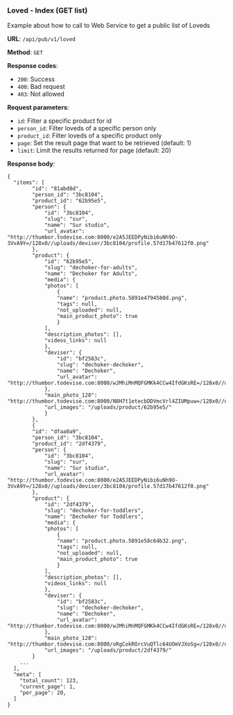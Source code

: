 ### Loved - Index (GET list)

Example about how to call to Web Service to get a public list of 
Loveds

**URL**: `/api/pub/v1/loved`

**Method**: `GET`

**Response codes**: 
* `200`: Success
* `400`: Bad request
* `403`: Not allowed
  
**Request parameters**:
* `id`: Filter a specific product for id
* `person_id`: Filter loveds of a specific person only
* `product_id`: Filter loveds of a specific product only
* `page`: Set the result page that want to be retrieved (default: 1)
* `limit`: Limit the results returned for page (default: 20)

**Response body**:

```
{
  "items": [
        "id": "81abd8d",
        "person_id": "3bc8104",
        "product_id": "62b95e5",
        "person": {
            "id": "3bc8104",
            "slug": "sur",
            "name": "Sur studio",
            "url_avatar": "http://thumbor.todevise.com:8000/e2A5JEEDPyNibi6uNh9O-3VvA9Y=/128x0//uploads/deviser/3bc8104/profile.57d17b47612f0.png"
        },
        "product": {
            "id": "62b95e5",
            "slug": "dechoker-for-adults",
            "name": "Dechoker for Adults",
            "media": {
            "photos": [
                {
                "name": "product.photo.5891e4794580d.png",
                "tags": null,
                "not_uploaded": null,
                "main_product_photo": true
                }
            ],
            "description_photos": [],
            "videos_links": null
            },
            "deviser": {
                "id": "bf2583c",
                "slug": "dechoker-dechoker",
                "name": "Dechoker",
                "url_avatar": "http://thumbor.todevise.com:8000/wJMhiMnMQFGMKk4CCw4IfdGKsRE=/128x0//uploads/deviser/bf2583c/profile.5880afabc0b15.png"
            },
            "main_photo_128": "http://thumbor.todevise.com:8000/N8H7t1etecbDDVmcVrl4ZIUMpuw=/128x0//uploads/product/62b95e5/product.photo.5891e4794580d.png",
            "url_images": "/uploads/product/62b95e5/"
            }
        },
        {
        "id": "dfaa0a9",
        "person_id": "3bc8104",
        "product_id": "2df4379",
        "person": {
            "id": "3bc8104",
            "slug": "sur",
            "name": "Sur studio",
            "url_avatar": "http://thumbor.todevise.com:8000/e2A5JEEDPyNibi6uNh9O-3VvA9Y=/128x0//uploads/deviser/3bc8104/profile.57d17b47612f0.png"
        },
        "product": {
            "id": "2df4379",
            "slug": "dechoker-for-toddlers",
            "name": "Dechoker for Toddlers",
            "media": {
            "photos": [
                {
                "name": "product.photo.5891e58c64b32.png",
                "tags": null,
                "not_uploaded": null,
                "main_product_photo": true
                }
            ],
            "description_photos": [],
            "videos_links": null
            },
            "deviser": {
                "id": "bf2583c",
                "slug": "dechoker-dechoker",
                "name": "Dechoker",
                "url_avatar": "http://thumbor.todevise.com:8000/wJMhiMnMQFGMKk4CCw4IfdGKsRE=/128x0//uploads/deviser/bf2583c/profile.5880afabc0b15.png"
            },
            "main_photo_128": "http://thumbor.todevise.com:8000/oRgCokROrcVuQTlc64UOmVJXoSg=/128x0//uploads/product/2df4379/product.photo.5891e58c64b32.png",
            "url_images": "/uploads/product/2df4379/"
        }
    ... 
  ],
  "meta": [
    "total_count": 123,    
    "current_page": 1,    
    "per_page": 20,    
  ]
}
```